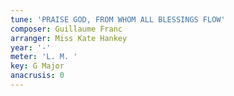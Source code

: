 ```yaml
---
tune: 'PRAISE GOD, FROM WHOM ALL BLESSINGS FLOW'
composer: Guillaume Franc
arranger: Miss Kate Hankey
year: '-'
meter: 'L. M. '
key: G Major
anacrusis: 0
---
```

